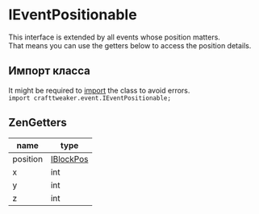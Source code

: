 # IEventPositionable

This interface is extended by all events whose position matters.  
That means you can use the getters below to access the position details.

## Импорт класса

It might be required to [import](/AdvancedFunctions/Import/) the class to avoid errors.  
`import crafttweaker.event.IEventPositionable;`

## ZenGetters

| name     | type                                   |
| -------- | -------------------------------------- |
| position | [IBlockPos](/Vanilla/World/IBlockPos/) |
| x        | int                                    |
| y        | int                                    |
| z        | int                                    |